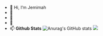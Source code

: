 - 👋 Hi, I’m Jemimah
- 👀
- 🌱 
- 💞️ 
- 📫
<b>Github Stats</b>
![Anurag's GitHub stats](https://github-readme-stats.vercel.app/api?Jem256=anuraghazra&show_icons=true&theme=chartreuse-dark)
![](https://komarev.com/ghpvc/?username=Jem256&color=green)

<!---
Jem256/Jem256 is a ✨ special ✨ repository because its `README.md` (this file) appears on your GitHub profile.
You can click the Preview link to take a look at your changes.
--->
